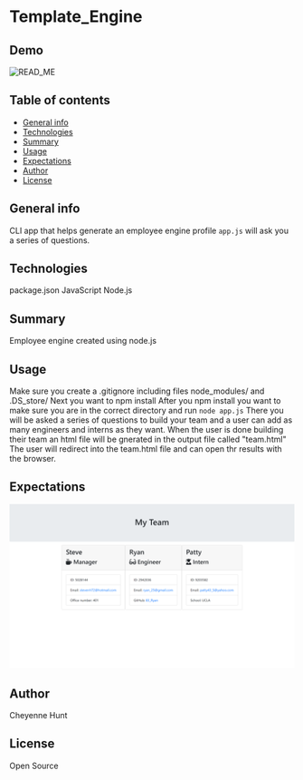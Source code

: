 # Template_Engine

## Demo
![READ_ME](image/nodepp.png)
## Table of contents

- [General info](#general-info)
- [Technologies](#Technologies)
- [Summary](#Summary)
- [Usage](#Usage)
- [Expectations](#Expectations)
- [Author](#Author)
- [License](#License)

## General info

CLI app that helps generate an employee engine profile `app.js` will ask you a series of questions.

## Technologies

package.json
JavaScript
Node.js

## Summary

Employee engine created using node.js


## Usage

Make sure you create a .gitignore including files node_modules/ and .DS_store/
Next you want to npm install
After you npm install you want to make sure you are in the correct directory and run `node app.js`
There you will be asked a series of questions to build your team and a user can add as many engineers and interns as they want. 
When the user is done building their team an html file will be gnerated in the output file called "team.html"
The user will redirect into the team.html file and can open thr results with the browser. 

## Expectations
![READ_ME](images/TeamOutput.png)
## Author

Cheyenne Hunt

## License

Open Source